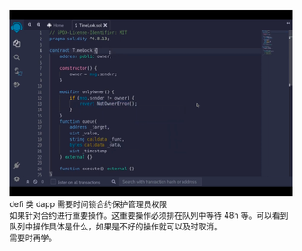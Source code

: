 <img src='./img/2022-06-26-10-21-54.png' height=333px></img>      
defi 类 dapp 需要时间锁合约保护管理员权限    
如果针对合约进行重要操作。这重要操作必须排在队列中等待 48h 等。可以看到队列中操作具体是什么，如果是不好的操作就可以及时取消。    
需要时再学。  
